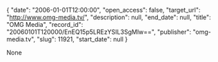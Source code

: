 {
  "date": "2006-01-01T12:00:00", 
  "open_access": false, 
  "target_url": "http://www.omg-media.tv/", 
  "description": null, 
  "end_date": null, 
  "title": "OMG Media", 
  "record_id": "20060101T120000/EnEQ15p5LREzYSIL3SgMlw==", 
  "publisher": "omg-media.tv", 
  "slug": 11921, 
  "start_date": null
}

None